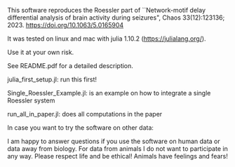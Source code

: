 This software reproduces the Roessler part of ``Network-motif delay differential analysis of brain activity during seizures", Chaos 33(12):123136; 2023. https://doi.org/10.1063/5.0165904

It was tested on linux and mac with julia 1.10.2 (https://julialang.org/).

Use it at your own risk.

See README.pdf for a detailed description.

julia_first_setup.jl:  run this first!


Single_Roessler_Example.jl:   is an example on how to integrate a single Roessler system

run_all_in_paper.jl:          does all computations in the paper



In case you want to try the software on other data:

I am happy to answer questions if you use the software on human data or data away from biology. 
For data from animals I do not want to participate in any way. Please respect life and be ethical! Animals have feelings and fears!
